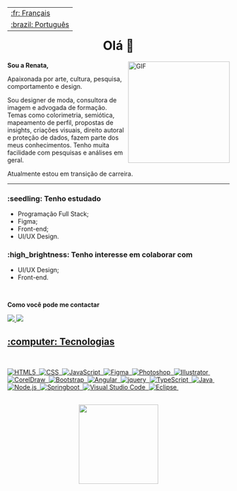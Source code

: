<table align="right">
 <tr><td><a href="https://github.com/Renata-Fernandes/Renata-Fernandes/blob/main/README.md">:fr: Français</a></td></tr>
 <tr><td><a href="https://github.com/Renata-Fernandes/Renata-Fernandes/blob/main/README-br.md">:brazil: Português</a></td></tr>
</table>


<h1 align="center"> Olá 👋 </h1>

<img align="right" alt="GIF" src="https://user-images.githubusercontent.com/102121775/178090987-f793a7c7-6b18-42b2-9515-3a5cacb50edd.png" width="230px"/>

<p>
<b>Sou a Renata,</b>
<br>

Apaixonada por arte, cultura, pesquisa, comportamento e design.

Sou designer de moda, consultora de imagem e advogada de formação.
Temas como colorimetria, semiótica, mapeamento de perfil, propostas de insights, criações visuais, direito autoral e proteção de dados, fazem parte dos meus conhecimentos.
Tenho muita facilidade com pesquisas e análises em geral.

Atualmente estou em transição de carreira.
</p>

<hr>


<h3>:seedling: Tenho estudado </h3>

- Programação Full Stack;
- Figma;
- Front-end;
- UI/UX Design.

<h3>:high_brightness: Tenho interesse em colaborar com </h3>

- UI/UX Design;
- Front-end.

<br>
<p>
  <b>Como você pode me contactar</b>
  </p>

<p>
  <a href="https://www.linkedin.com/in/renatafcosta/">
		<img src="https://img.shields.io/badge/LinkedIn-0077B5?style=for-the-badge&logo=linkedin&logoColor=white" />
  
  <a href="mailto:re.sourirez@gmail.com">
		<img src="https://img.shields.io/badge/Gmail-D14836?style=for-the-badge&logo=gmail&logoColor=white" />  
 </p>
 </div> 
 
<h2> :computer: Tecnologias </h2>
<br>

![HTML5](https://img.shields.io/badge/-HTML5-260B02?style=flat&logo=HTML5)&nbsp;
![CSS](https://img.shields.io/badge/-CSS-260B02?style=flat&logo=CSS)&nbsp;
![JavaScript](https://img.shields.io/badge/-JavaScript-260B02?style=flat&logo=javascript)&nbsp;
![Figma](https://img.shields.io/badge/-Figma-260B02?style=flat&logo=figma)&nbsp;
![Photoshop](https://img.shields.io/badge/-Photoshop-260B02?style=flat&logo=photoshop)&nbsp;
![Illustrator](https://img.shields.io/badge/-Illustrator-260B02?style=flat&logo=illustrator)&nbsp;
![CorelDraw](https://img.shields.io/badge/-CorelDraw-260B02?style=flat&logo=coreldraw)&nbsp;
![Bootstrap](https://img.shields.io/badge/-Bootstrap-260B02?style=flat&logo=bootstrap)&nbsp;
![Angular](https://img.shields.io/badge/-Angular-260B02?style=flat&logo=angular)&nbsp;
![jquery](https://img.shields.io/badge/-jquery-260B02?style=flat&logo=jquery)&nbsp;
![TypeScript](https://img.shields.io/badge/-TypeScript-260B02?style=flat&logo=typescript)&nbsp;
![Java](https://img.shields.io/badge/-Java-260B02?style=flat&logo=java&logoColor=007396)&nbsp;
![Node.js](https://img.shields.io/badge/-Node.js-260B02?style=flat&logo=node.js)&nbsp;
![Springboot](https://img.shields.io/badge/-Springboot-260B02?style=flat&logo=springboot)&nbsp;
![Visual Studio Code](https://img.shields.io/badge/-VS%20Code-260B02?style=flat&logo=visual-studio-code)&nbsp;
![Eclipse](https://img.shields.io/badge/-Eclipse-260B02?style=flat&logo=eclipse)&nbsp;

<br>   
 
    
  <div align="center">
  <a href="https://github.com/Renata-Fernandes/Renata-Fernandes">
  <img height="180em" src= "https://github-readme-stats.vercel.app/api/top-langs/?username=Renata-Fernandes&layout=compact&theme=maroongold" />
  </div>
  
  <div>   
